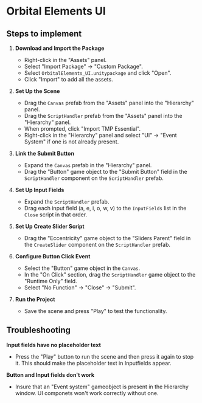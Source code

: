 # Orbital Elements UI

## Steps to implement
1. **Download and Import the Package**
   - Right-click in the "Assets" panel.
   - Select "Import Package" -> "Custom Package".
   - Select `OrbitalElements_UI.unitypackage` and click "Open".
   - Click "Import" to add all the assets.
    
2. **Set Up the Scene**
   - Drag the `Canvas` prefab from the "Assets" panel into the "Hierarchy" panel.
   - Drag the `ScriptHandler` prefab from the "Assets" panel into the "Hierarchy" panel.
   - When prompted, click "Import TMP Essential".
   - Right-click in the "Hierarchy" panel and select "UI" -> "Event System" if one is not already present.

3. **Link the Submit Button**
   - Expand the `Canvas` prefab in the "Hierarchy" panel.
   - Drag the "Button" game object to the "Submit Button" field in the `ScriptHandler` component on the `ScriptHandler` prefab.
    
4. **Set Up Input Fields**
   - Expand the `ScriptHandler` prefab.
   - Drag each input field (a, e, i, o, w, v) to the `InputFields` list in the `Close` script in that order.

5. **Set Up Create Slider Script**
   - Drag the "Eccentricity" game object to the "Sliders Parent" field in the `CreateSlider` component on the `ScriptHandler` prefab.
  
6. **Configure Button Click Event**
   - Select the "Button" game object in the `Canvas`.
   - In the "On Click" section, drag the `ScriptHandler` game object to the "Runtime Only" field.
   - Select "No Function" -> "Close" -> "Submit".

7. **Run the Project**
   - Save the scene and press "Play" to test the functionality.

## Troubleshooting
**Input fields have no placeholder text**
   - Press the "Play" button to run the scene and then press it again to stop it. This should make the placeholder text in Inputfields appear.

**Button and Input fields don't work**
   - Insure that an "Event system" gameobject is present in the Hierarchy window. UI componets won't work correctly without one.
